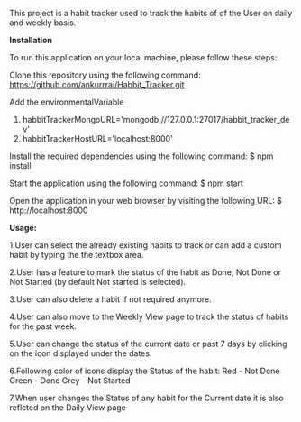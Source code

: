 This project is a habit tracker used to track the habits of of the User on daily and weekly basis.

**Installation**

To run this application on your local machine, please follow these steps:

Clone this repository using the following command:
https://github.com/ankurrrai/Habbit_Tracker.git

Add the environmentalVariable
1. habbitTrackerMongoURL='mongodb://127.0.0.1:27017/habbit_tracker_dev'
2. habbitTrackerHostURL='localhost:8000'

Install the required dependencies using the following command:
$ npm install 

Start the application using the following command:
$ npm start 

Open the application in your web browser by visiting the following URL:
$ http://localhost:8000 

**Usage:**

1.User can select the already existing habits to track or can add a custom habit by typing the the textbox area.

2.User has a feature to mark the status of the habit as Done, Not Done or Not Started (by default Not started is selected).

3.User can also delete a habit if not required anymore.

4.User can also move to the Weekly View page to track the status of habits for the past week.

5.User can change the status of the current date or past 7 days by clicking on the icon displayed under the dates.

6.Following color of icons display the Status of the habit:
Red - Not Done
Green - Done
Grey - Not Started

7.When user changes the Status of any habit for the Current date it is also reflcted on the Daily View page
